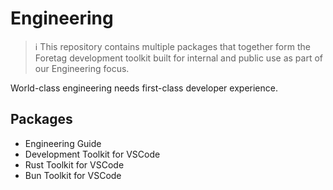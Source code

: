 # Engineering

> ℹ️ This repository contains multiple packages that together form the Foretag development toolkit built for internal and public use as part of our Engineering focus.

World-class engineering needs first-class developer experience.

## Packages

- Engineering Guide
- Development Toolkit for VSCode
- Rust Toolkit for VSCode
- Bun Toolkit for VSCode




